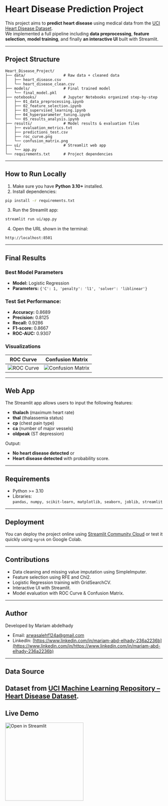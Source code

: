 #  Heart Disease Prediction Project

This project aims to **predict heart disease** using medical data from the [UCI Heart Disease Dataset](https://archive.ics.uci.edu/ml/datasets/Heart+Disease).  
We implemented a full pipeline including **data preprocessing**, **feature selection**, **model training**, and finally **an interactive UI** built with Streamlit.

---

##  Project Structure

```
Heart_Disease_Project/
├── data/                 # Raw data + cleaned data
│   ├── heart_disease.csv
│   └── heart_disease_clean.csv
├── models/               # Final trained model
│   └── final_model.pkl
├── notebooks/            # Jupyter Notebooks organized step-by-step
│   ├── 01_data_preprocessing.ipynb
│   ├── 02_feature_selection.ipynb
│   ├── 03_supervised_learning.ipynb
│   ├── 04_hyperparameter_tuning.ipynb
│   └── 05_results_analysis.ipynb
├── results/              # Model results & evaluation files
│   ├── evaluation_metrics.txt
│   ├── predictions_test.csv
│   ├── roc_curve.png
│   └── confusion_matrix.png
├── ui/                   # Streamlit web app
│   └── app.py
└── requirements.txt      # Project dependencies
```

---

##  How to Run Locally

1. Make sure you have **Python 3.10+** installed.
2. Install dependencies:
```bash
pip install -r requirements.txt
```
3. Run the Streamlit app:
```bash
streamlit run ui/app.py
```
4. Open the URL shown in the terminal:
```
http://localhost:8501
```

---

##  Final Results

###  Best Model Parameters
- **Model:** Logistic Regression  
- **Parameters:** `{'C': 1, 'penalty': 'l1', 'solver': 'liblinear'}`

###  Test Set Performance:
- **Accuracy:** 0.8689  
- **Precision:** 0.8125  
- **Recall:** 0.9286  
- **F1-score:** 0.8667  
- **ROC-AUC:** 0.9307  

###  Visualizations
| ROC Curve | Confusion Matrix |
|----------|----------------|
| ![ROC Curve](results/roc_curve.png) | ![Confusion Matrix](results/confusion_matrix.png) |

---

##  Web App
The Streamlit app allows users to input the following features:
- **thalach** (maximum heart rate)
- **thal** (thalassemia status)
- **cp** (chest pain type)
- **ca** (number of major vessels)
- **oldpeak** (ST depression)

Output:
-  **No heart disease detected** or  
-  **Heart disease detected** with probability score.

---

##  Requirements
- Python >= 3.10  
- Libraries:  
  `pandas, numpy, scikit-learn, matplotlib, seaborn, joblib, streamlit`

---

##  Deployment
You can deploy the project online using [Streamlit Community Cloud](https://streamlit.io/cloud) or test it quickly using `ngrok` on Google Colab.

---

##  Contributions
- Data cleaning and missing value imputation using SimpleImputer.
- Feature selection using RFE and Chi2.
- Logistic Regression training with GridSearchCV.
- Interactive UI with Streamlit.
- Model evaluation with ROC Curve & Confusion Matrix.
---
## Author

Developed by Mariam abdelhady
-  Email: [ arwasalehf124a@gmail.com](mailto:arwasalehf124a@gmail.com)  
-  LinkedIn: [https://www.linkedin.com/in/mariam-abd-elhady-236a2236b](https://www.linkedin.com/in/https://www.linkedin.com/in/mariam-abd-elhady-236a2236b)

---

##  Data Source

Dataset from [UCI Machine Learning Repository – Heart Disease Dataset](https://archive.ics.uci.edu/ml/datasets/Heart+Disease).
--

##  Live Demo

<p>
  <a href="https://heart-disease-project-mddyipbub83thaj8ed4thh.streamlit.app/" target="_blank">
    <img src="https://static.streamlit.io/badges/streamlit_badge_black_white.svg" alt="Open in Streamlit" width="250">
  </a>
</p>

